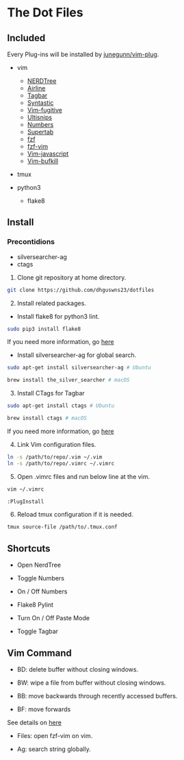 # The Dot Files

## Included

Every Plug-ins will be installed by [junegunn/vim-plug](https://github.com/junegunn/vim-plug).

* vim
  * [NERDTree](https://github.com/scrooloose/nerdtree)
  * [Airline](https://github.com/vim-airline/vim-airline)
  * [Tagbar](https://github.com/majutsushi/tagbar)
  * [Syntastic](https://github.com/vim-syntastic/syntastic)
  * [Vim-fugitive](https://github.com/tpope/vim-fugitive)
  * [Ultisnips](https://github.com/SirVer/ultisnips)
  * [Numbers](https://github.com/myusuf3/numbers.vim)
  * [Supertab](https://github.com/ervandew/supertab)
  * [fzf](https://github.com/junegunn/fzf)
  * [fzf-vim](https://github.com/junegunn/fzf.vim)
  * [Vim-javascript](https://github.com/pangloss/vim-javascript)
  * [Vim-bufkill](https://github.com/vim-scripts/bufkill.vim)

* tmux
* python3
  * flake8

## Install

### Precontidions

- silversearcher-ag
- ctags

1. Clone git repository at home directory.

```bash
git clone https://github.com/dhguswns23/dotfiles
```

2. Install related packages.

* Install flake8 for python3 lint.

```bash
sudo pip3 install flake8
```

If you need more information, go [here](http://flake8.pycqa.org/en/latest/)

* Install silversearcher-ag for global search.


```bash
sudo apt-get install silversearcher-ag # Ubuntu

brew install the_silver_searcher # macOS
```

3. Install CTags for Tagbar
```bash
sudo apt-get install ctags # Ubuntu

brew install ctags # macOS
```

If you need more information, go [here](https://github.com/ggreer/the_silver_searcher)

4. Link Vim configuration files.

```bash
ln -s /path/to/repo/.vim ~/.vim
ln -s /path/to/repo/.vimrc ~/.vimrc
```

5. Open .vimrc files and run below line at the vim.
```bash
vim ~/.vimrc
```

```bash
:PlugInstall
```

6. Reload tmux configuration if it is needed.

```bash
tmux source-file /path/to/.tmux.conf
```


## Shortcuts

* <F2> Open NerdTree

* <F3> Toggle Numbers

* <F4> On / Off Numbers

* <F5> Flake8 Pylint

* <F8> Turn On / Off Paste Mode

* <F9> Toggle Tagbar

## Vim Command

* BD: delete buffer without closing windows.

* BW: wipe a file from buffer without closing windows.

* BB: move backwards through recently accessed buffers.

* BF: move forwards

See details on [here](https://github.com/qpkorr/vim-bufkill)

* Files: open fzf-vim on vim.

* Ag: search string globally.


